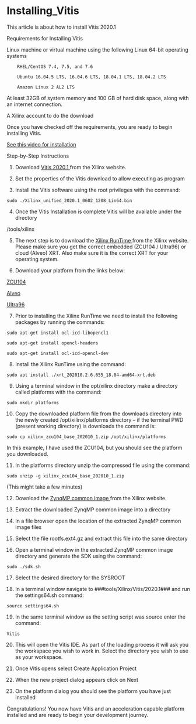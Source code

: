 # Installing_Vitis
This article is about how to install Vitis 2020.1

Requirements for Installing Vitis

Linux machine or virtual machine using the following Linux 64-bit operating systems 

		RHEL/CentOS 7.4, 7.5, and 7.6

		Ubuntu 16.04.5 LTS, 16.04.6 LTS, 18.04.1 LTS, 18.04.2 LTS

		Amazon Linux 2 AL2 LTS

At least 32GB of system memory and 100 GB of hard disk space, along with an internet connection. 

A Xilinx account to do the download


Once you have checked off the requirements, you are ready to begin installing Vitis. 

<a href="https://youtu.be/9Jx-Guvl52U"> See this video for installation </a>

Step-by-Step Instructions

 

1. Download <a href="https://www.xilinx.com/support/download/index.html/content/xilinx/en/downloadNav/vitis.html">  Vitis 2020.1 </a> from the Xilinx website.

 


2. Set the properties of the Vitis download to allow executing as program



 

3. Install the Vitis software using the root privileges with the command:

 ```
 sudo ./Xilinx_unified_2020.1_0602_1208_Lin64.bin 

```

4. Once the Vitis Installation is complete Vitis will be available under the directory 

 /tools/xilinx

 


5. The next step is to download the <a href="https://www.xilinx.com/products/design-tools/vitis/xrt.html#gettingstarted"> Xilinx RunTime </a> from the Xilinx website. Please make sure you get the correct embedded (ZCU104 / Ultra96) or cloud (Alveo) XRT. Also make sure it is the correct XRT for your operating system.

 


6.  Download your platform from the links below:

<a href="https://www.xilinx.com/support/download/index.html/content/xilinx/en/downloadNav/embedded-platforms.html"> ZCU104 </a> 

<a href="https://www.xilinx.com/products/boards-and-kits/alveo/u50.html#gettingStarted"> Alveo </a> 

<a href="https://www.youtube.com/redirect?v=9Jx-Guvl52U&redir_token=QUFFLUhqbFdTdkNNUExjc3JIQ2ltTndSNmdJQmZITnZFUXxBQ3Jtc0treHU3SjVYYTkxNWlzX1FtR1dZbE1FTGk5dXcxZTdRUF9rXzBvTTF0LW5lc1hhN292NFl4TVhiWVVDZEpmOE14R3dES0ZBbzlpZ2UwSENLenVJVjlEc21KSTFrUkJWX2ttakZCRTVLY1RKWTBsbkRacw%3D%3D&q=http%3A%2F%2Fdownloads.element14.com%2Fdownloads%2Fzedboard%2Fultra96-v2%2FULTRA96V2_2019_2.tar.xz%3FICID%3Dultra96v2-datasheet-widget&event=video_description"> Ultra96 </a>

 

7. Prior to installing the Xilinx RunTime we need to install the following packages by running the commands: 

 
```
sudo apt-get install ocl-icd-libopencl1

sudo apt-get install opencl-headers

sudo apt-get install ocl-icd-opencl-dev
```

8. Install the Xilinx RunTime using the command:

```
sudo apt install ./xrt_202010.2.6.655_18.04-amd64-xrt.deb
```

9. Using a terminal window in the opt/xilinx directory make a directory called platforms with the command: 

 
```
sudo mkdir platforms
```
 

10. Copy the downloaded platform file from the downloads directory into the newly created /opt/xilinx/platforms directory – if the terminal PWD (present working directory) is downloads the command is:

```
sudo cp xilinx_zcu104_base_202010_1.zip /opt/xilinx/platforms
```
In this example, I have used the ZCU104, but you should see the platform you downloaded. 

11. In the platforms directory unzip the compressed file using the command:
```
sudo unzip -g xilinx_zcu104_base_202010_1.zip 
```
(This might take a few minutes) 


12. Download the <a href="https://www.xilinx.com/support/download/index.html/content/xilinx/en/downloadNav/embedded-platforms.html"> ZynqMP common image </a> from the Xilinx website.


13. Extract the downloaded ZynqMP common image into a directory 


14. In a file browser open the location of the extracted ZynqMP common image files


15. Select the file rootfs.ext4.gz and extract this file into the same directory

 
16. Open a terminal window in the extracted ZynqMP common image directory and generate the SDK using the command:

```
sudo ./sdk.sh 
```

17. Select the desired directory for the SYSROOT


18. In a terminal window navigate to ###tools/Xilinx/Vitis/2020.1### and run the settings64.sh command:

```
source settings64.sh 
```

19. In the same terminal window as the setting script was source enter the command:

 ```
Vitis
 ```


20. This will open the Vitis IDE. As part of the loading process it will ask you the workspace you wish to work in. Select the directory you wish to use as your workspace.


21. Once Vitis opens select Create Application Project 


22. When the new project dialog appears click on Next


23. On the platform dialog you should see the platform you have just installed 


Congratulations! You now have Vitis and an acceleration capable platform installed and are ready to begin your development journey. 

 
